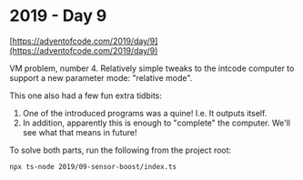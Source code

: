 # 2019 - Day 9

[https://adventofcode.com/2019/day/9](https://adventofcode.com/2019/day/9)

VM problem, number 4. Relatively simple tweaks to the intcode computer to support a new
parameter mode: "relative mode".

This one also had a few fun extra tidbits:

1. One of the introduced programs was a quine! I.e. It outputs itself.
2. In addition, apparently this is enough to "complete" the computer. We'll see what that means in future!

To solve both parts, run the following from the project root:

```sh
npx ts-node 2019/09-sensor-boost/index.ts
```
